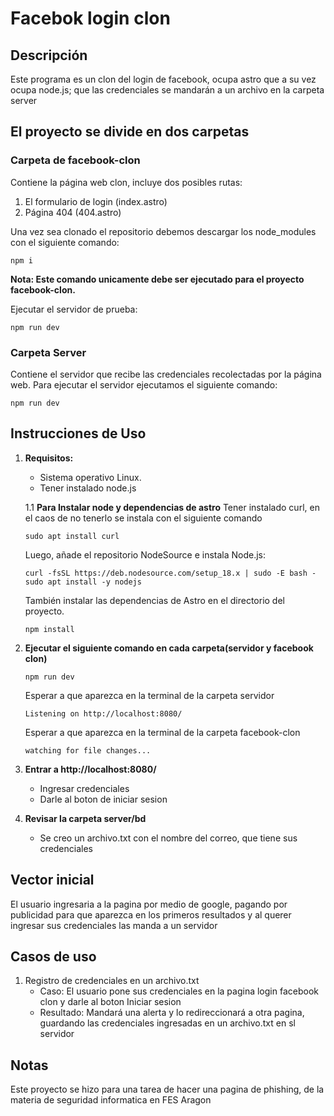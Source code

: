# Facebok login clon

## Descripción
Este programa es un clon del login de facebook, ocupa astro que a su vez ocupa node.js; que las credenciales se mandarán a un archivo en la carpeta server

## El proyecto se divide en dos carpetas

### Carpeta de facebook-clon
Contiene la página web clon, incluye dos posibles rutas:
1. El formulario de login (index.astro)
2. Página 404 (404.astro)

Una vez sea clonado el repositorio debemos descargar los node_modules con el siguiente comando:

```
npm i
```

**Nota: Este comando unicamente debe ser ejecutado para el proyecto facebook-clon.**

Ejecutar el servidor de prueba:

```
npm run dev
```

### Carpeta Server
Contiene el servidor que recibe las credenciales recolectadas por la página web.
Para ejecutar el servidor ejecutamos el siguiente comando:

```
npm run dev
```

## Instrucciones de Uso

1. **Requisitos:**
   - Sistema operativo Linux.
   - Tener instalado node.js

   1.1 **Para Instalar node y dependencias de astro**
       Tener instalado curl, en el caos de no tenerlo se instala con el siguiente comando
   
       sudo apt install curl
   
   Luego, añade el repositorio NodeSource e instala Node.js:
   
       curl -fsSL https://deb.nodesource.com/setup_18.x | sudo -E bash -
       sudo apt install -y nodejs
   
   También instalar las dependencias de Astro en el directorio del proyecto.
   
       npm install

3. **Ejecutar el siguiente comando en cada carpeta(servidor y facebook clon)**

    ```
    npm run dev
    ```

    Esperar a que aparezca en la terminal de la carpeta servidor

    ```
    Listening on http://localhost:8080/
    ```

    Esperar a que aparezca en la terminal de la carpeta facebook-clon

    ```
    watching for file changes...
    ```

4. **Entrar a http://localhost:8080/**
    - Ingresar credenciales
    - Darle al boton de iniciar sesion

5. **Revisar la carpeta server/bd**
    - Se creo un archivo.txt con el nombre del correo, que tiene sus credenciales

## Vector inicial
El usuario ingresaria a la pagina por medio de google, pagando por publicidad para que aparezca en los primeros resultados y al querer ingresar sus credenciales las manda a un servidor

## Casos de uso
   1. Registro de credenciales en un archivo.txt
      - Caso: El usuario pone sus credenciales en la pagina login facebook clon y darle al boton Iniciar sesion
      - Resultado: Mandará una alerta y lo redireccionará a otra pagina, guardando las credenciales ingresadas en un archivo.txt en sl servidor 
## Notas
Este proyecto se hizo para una tarea de hacer una pagina de phishing, de la materia de seguridad informatica en FES Aragon
